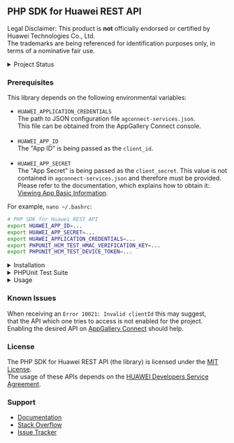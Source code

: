 ## PHP SDK for Huawei REST API

Legal Disclaimer: This product is **not** officially endorsed or certified by Huawei Technologies Co., Ltd.<br/>
The trademarks are being referenced for identification purposes only, in terms of a nominative fair use.

<details>
<summary>Project Status</summary>
<p>

[![PHP Composer](https://github.com/syslogic/php-hms/actions/workflows/ci-php.yml/badge.svg)](https://github.com/syslogic/php-hms/actions/workflows/ci-php.yml)

| Class | Status |
| ---: | --- |
| [`AccountKit`](https://github.com/syslogic/php-hms/blob/master/src/AccountKit)     | in progress |
| [`AdsKit`](https://github.com/syslogic/php-hms/blob/master/src/AdsKit)             | N/A         |
| [`AnalyticsKit`](https://github.com/syslogic/php-hms/blob/master/src/AnalyticsKit) | in progress |
| [`Connect`](https://github.com/syslogic/php-hms/tree/master/src/Connect)           | in progress |
| [`DriveKit`](https://github.com/syslogic/php-hms/tree/master/src/DriveKit)         | N/A         |
| [`GameService`](https://github.com/syslogic/php-hms/tree/master/src/GameService)   | N/A         |
| [`LocationKit`](https://github.com/syslogic/php-hms/blob/master/src/LocationKit)   | N/A         |
| [`MapKit`](https://github.com/syslogic/php-hms/blob/master/src/MapKit)             | N/A         |
| [`PushKit`](https://github.com/syslogic/php-hms/blob/master/src/PushKit)           | working     |
| [`SearchKit`](https://github.com/syslogic/php-hms/blob/master/src/SearchKit)       | N/A         |
| [`WalletKit`](https://github.com/syslogic/php-hms/blob/master/src/WalletKit)       | N/A         |
| [`Core\Wrapper`](https://github.com/syslogic/php-hms/blob/master/src/Core)         | working     |
</p>
</details>

### Prerequisites

This library depends on the following environmental variables:

 - `HUAWEI_APPLICATION_CREDENTIALS`<br/>
   The path to JSON configuration file `agconnect-services.json`.<br/>This file can be obtained from the AppGallery Connect console.<br/><br/>
 - `HUAWEI_APP_ID`<br/>
   The "App ID" is being passed as the `client_id`.<br/><br/>
 - `HUAWEI_APP_SECRET`<br/>
   The "App Secret" is being passed as the `client_secret`. This value is not contained in `agconnect-services.json` and therefore must be provided. Please refer to the documentation, which explains how to obtain it: [Viewing App Basic Information](https://developer.huawei.com/consumer/en/doc/distribution/app/agc-help-appinfo-0000001100014694).

For example, `nano ~/.bashrc`:

````bash
# PHP SDK for Huawei REST API
export HUAWEI_APP_ID=...
export HUAWEI_APP_SECRET=...
export HUAWEI_APPLICATION_CREDENTIALS=...
export PHPUNIT_HCM_TEST_HMAC_VERIFICATION_KEY=...
export PHPUNIT_HCM_TEST_DEVICE_TOKEN=...
````

<details>
<summary>Installation</summary>
<p>

The package is **not** yet published, else that would be:
````shell
composer require syslogic/php-hms
````

In the meanwhile one still can manually check out into project directory `lib`:
````shell
mkdir lib
git clone git@github.com:syslogic/php-hms ./lib/php-hms
````

And then map namespace `HMS` in `composer.json` PSR-4 `autoload` block:
````json
{
  "autoload": {
    "psr-4": {
      "App\\": "src/",
      "HMS\\": "lib/php-hms/src/"
    }
  }
}
````
</p>
</details>

<details>
<summary>PHPUnit Test Suite</summary>
<p>

The test suite depends on further environmental variables:

| Test Case | Environmental Variable | Description |
| ---: | --- | --- |
| `PushKitTest` | `PHPUNIT_HCM_TEST_DEVICE_TOKEN` | The HCM device registration ID, to which the test will push notifications to.  |
| `PushKitTest` | `PHPUNIT_HCM_TEST_HMAC_VERIFICATION_KEY` | The HMAC verification key is unique to each upstream message webhook. The value can also be obtained from there. |


Running tests:
````shell
composer run-script test
````

Running tests with code coverage:
````shell
composer run-script coverage
````

</details>

<details>
<summary>Usage</summary>
<p>
...
</p>
</details>


### Known Issues
When receiving an `Error 10021: Invalid clientId` this may suggest,<br/>that the API which one tries to access is not enabled for the project.<br/>
Enabling the desired API on [AppGallery Connect](https://developer.huawei.com/consumer/en/service/josp/agc/index.html) should help.

### License
The PHP SDK for Huawei REST API (the library) is licensed under the [MIT License](LICENSE).<br/>
The usage of these APIs depends on the [HUAWEI Developers Service Agreement](https://developer.huawei.com/consumer/en/doc/start/agreement-0000001052728169).

### Support
- [Documentation](https://developer.huawei.com/consumer/en/doc/landing/development)
- [Stack Overflow](https://stackoverflow.com/questions/tagged/huawei-mobile-services)
- [Issue Tracker](https://github.com/syslogic/php-hms/issues)
